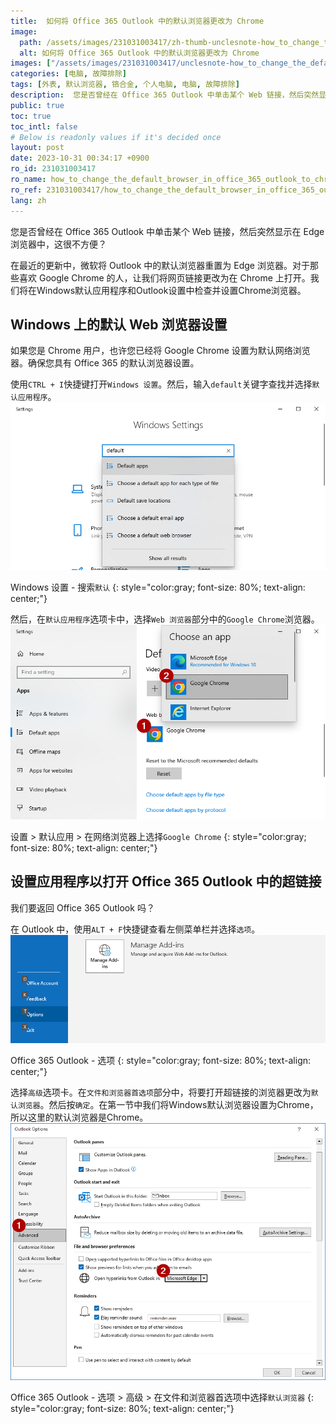 ```yaml
---
title:  如何将 Office 365 Outlook 中的默认浏览器更改为 Chrome
image:
  path: /assets/images/231031003417/zh-thumb-unclesnote-how_to_change_the_default_browser_in_office_365_outlook_to_chrome.png
  alt: 如何将 Office 365 Outlook 中的默认浏览器更改为 Chrome
images: ["/assets/images/231031003417/unclesnote-how_to_change_the_default_browser_in_office_365_outlook_to_chrome-windows_settings-search_default.png", "/assets/images/231031003417/unclesnote-how_to_change_the_default_browser_in_office_365_outlook_to_chrome-settings_default_apps_select_google_chrome_on_web_browser.png", "/assets/images/231031003417/unclesnote-how_to_change_the_default_browser_in_office_365_outlook_to_chrome-office_365_outlook-options.png", "/assets/images/231031003417/unclesnote-how_to_change_the_default_browser_in_office_365_outlook_to_chrome-office_365_outlook-options_advanced_select_default_browser_in_file_and_browser_preferences.png"]
categories: [电脑, 故障排除]
tags: [外表, 默认浏览器, 铬合金, 个人电脑, 电脑, 故障排除]
description:  您是否曾经在 Office 365 Outlook 中单击某个 Web 链接，然后突然显示在 Edge 浏览器中，这很不方便？在最近的更新中，微软将 Outlook 中的默认浏览器重置为 Edge 浏览器。对于那些喜欢 Google Chrome 的人，让我们将网页链接更改为在 Chrome 上打开。我们将在Windows默认应用程序和Outlook设置中检查并设置Chrome浏览器。
public: true
toc: true
toc_intl: false
# Below is readonly values if it's decided once
layout: post
date: 2023-10-31 00:34:17 +0900
ro_id: 231031003417
ro_name: how_to_change_the_default_browser_in_office_365_outlook_to_chrome
ro_ref: 231031003417/how_to_change_the_default_browser_in_office_365_outlook_to_chrome
lang: zh
---
```

您是否曾经在 Office 365 Outlook 中单击某个 Web 链接，然后突然显示在 Edge 浏览器中，这很不方便？  

在最近的更新中，微软将 Outlook 中的默认浏览器重置为 Edge 浏览器。对于那些喜欢 Google Chrome 的人，让我们将网页链接更改为在 Chrome 上打开。我们将在Windows默认应用程序和Outlook设置中检查并设置Chrome浏览器。  
## Windows 上的默认 Web 浏览器设置
如果您是 Chrome 用户，也许您已经将 Google Chrome 设置为默认网络浏览器。确保您具有 Office 365 的默认浏览器设置。  

使用`CTRL + I`快捷键打开`Windows 设置`。然后，输入`default`关键字查找并选择`默认应用程序`。  
![Windows 设置 - 搜索`默认`](/assets/images/231031003417/unclesnote-how_to_change_the_default_browser_in_office_365_outlook_to_chrome-windows_settings-search_default.png)  

Windows 设置 - 搜索`默认`
{: style="color:gray; font-size: 80%; text-align: center;"}

然后，在`默认应用程序`选项卡中，选择`Web 浏览器`部分中的`Google Chrome`浏览器。  
![设置 > 默认应用 > 在网络浏览器上选择`Google Chrome`](/assets/images/231031003417/unclesnote-how_to_change_the_default_browser_in_office_365_outlook_to_chrome-settings_default_apps_select_google_chrome_on_web_browser.png)  

设置 > 默认应用 > 在网络浏览器上选择`Google Chrome`
{: style="color:gray; font-size: 80%; text-align: center;"}

## 设置应用程序以打开 Office 365 Outlook 中的超链接
我们要返回 Office 365 Outlook 吗？  

在 Outlook 中，使用`ALT + F`快捷键查看左侧菜单栏并选择`选项`。  
![Office 365 Outlook - 选项](/assets/images/231031003417/unclesnote-how_to_change_the_default_browser_in_office_365_outlook_to_chrome-office_365_outlook-options.png)  

Office 365 Outlook - 选项
{: style="color:gray; font-size: 80%; text-align: center;"}

选择`高级`选项卡。在`文件和浏览器首选项`部分中，将要打开超链接的浏览器更改为`默认浏览器`。然后按`确定`。在第一节中我们将Windows默认浏览器设置为Chrome，所以这里的默认浏览器是Chrome。  
![Office 365 Outlook - 选项 > 高级 > 在文件和浏览器首选项中选择`默认浏览器`](/assets/images/231031003417/unclesnote-how_to_change_the_default_browser_in_office_365_outlook_to_chrome-office_365_outlook-options_advanced_select_default_browser_in_file_and_browser_preferences.png)  

Office 365 Outlook - 选项 > 高级 > 在文件和浏览器首选项中选择`默认浏览器`
{: style="color:gray; font-size: 80%; text-align: center;"}

